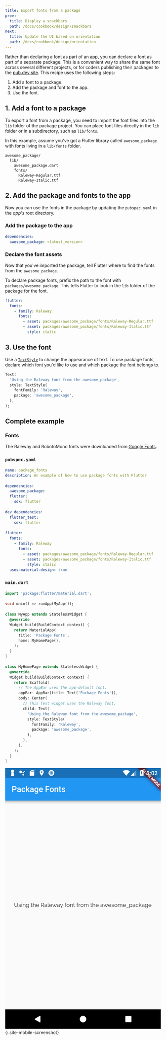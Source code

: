 ```yaml
---
title: Export fonts from a package
prev:
  title: Display a snackbars
  path: /docs/cookbook/design/snackbars
next:
  title: Update the UI based on orientation
  path: /docs/cookbook/design/orientation
---
```


Rather than declaring a font as part of an app,
you can declare a font as part of a separate package.
This is a convenient way to share the same font across
several different projects,
or for coders publishing their packages to the [pub.dev site][].
This recipe uses the following steps:

  1. Add a font to a package.
  2. Add the package and font to the app.
  3. Use the font.

## 1. Add a font to a package

To export a font from a package, you need to import the font files into the
`lib` folder of the package project. You can place font files directly in the
`lib` folder or in a subdirectory, such as `lib/fonts`.

In this example, assume you've got a Flutter library called
`awesome_package` with fonts living in a `lib/fonts` folder.

```
awesome_package/
  lib/
    awesome_package.dart
    fonts/
      Raleway-Regular.ttf
      Raleway-Italic.ttf
```

## 2. Add the package and fonts to the app

Now you can use the fonts in the package by
updating the `pubspec.yaml` in the *app's* root directory.

### Add the package to the app

```yaml
dependencies:
  awesome_package: <latest_version>
```

### Declare the font assets

Now that you've imported the package, tell Flutter where to
find the fonts from the `awesome_package`.

To declare package fonts, prefix the path to the font with
`packages/awesome_package`.
This tells Flutter to look in the `lib` folder
of the package for the font.

```yaml
flutter:
  fonts:
    - family: Raleway
      fonts:
        - asset: packages/awesome_package/fonts/Raleway-Regular.ttf
        - asset: packages/awesome_package/fonts/Raleway-Italic.ttf
          style: italic
```

## 3. Use the font

Use a [`TextStyle`][] to change the appearance of text.
To use package fonts, declare which font you'd like to use and
which package the font belongs to.

<!-- skip -->
```dart
Text(
  'Using the Raleway font from the awesome_package',
  style: TextStyle(
    fontFamily: 'Raleway',
    package: 'awesome_package',
  ),
);
```

## Complete example

### Fonts

The Raleway and RobotoMono fonts were downloaded from
[Google Fonts](https://fonts.google.com).

### `pubspec.yaml`

```yaml
name: package_fonts
description: An example of how to use package fonts with Flutter

dependencies:
  awesome_package:
  flutter:
    sdk: flutter

dev_dependencies:
  flutter_test:
    sdk: flutter

flutter:
  fonts:
    - family: Raleway
      fonts:
        - asset: packages/awesome_package/fonts/Raleway-Regular.ttf
        - asset: packages/awesome_package/fonts/Raleway-Italic.ttf
          style: italic
  uses-material-design: true
```

### `main.dart`

```dart
import 'package:flutter/material.dart';

void main() => runApp(MyApp());

class MyApp extends StatelessWidget {
  @override
  Widget build(BuildContext context) {
    return MaterialApp(
      title: 'Package Fonts',
      home: MyHomePage(),
    );
  }
}

class MyHomePage extends StatelessWidget {
  @override
  Widget build(BuildContext context) {
    return Scaffold(
      // The AppBar uses the app-default font.
      appBar: AppBar(title: Text('Package Fonts')),
      body: Center(
        // This Text widget uses the Raleway font.
        child: Text(
          'Using the Raleway font from the awesome_package',
          style: TextStyle(
            fontFamily: 'Raleway',
            package: 'awesome_package',
          ),
        ),
      ),
    );
  }
}
```

![Package Fonts Demo](/images/cookbook/package-fonts.png){:.site-mobile-screenshot}

[pub.dev site]: {{site.pub}} 
[`TextStyle`]: {{site.api}}/flutter/painting/TextStyle-class.html

